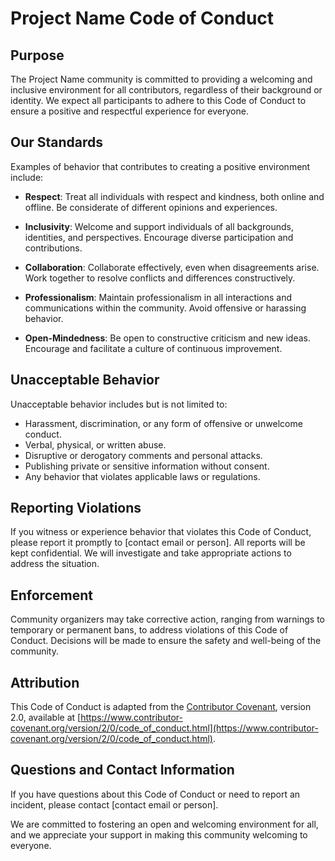 # Project Name Code of Conduct

## Purpose

The Project Name community is committed to providing a welcoming and inclusive environment for all contributors, regardless of their background or identity. We expect all participants to adhere to this Code of Conduct to ensure a positive and respectful experience for everyone.

## Our Standards

Examples of behavior that contributes to creating a positive environment include:

- **Respect**: Treat all individuals with respect and kindness, both online and offline. Be considerate of different opinions and experiences.

- **Inclusivity**: Welcome and support individuals of all backgrounds, identities, and perspectives. Encourage diverse participation and contributions.

- **Collaboration**: Collaborate effectively, even when disagreements arise. Work together to resolve conflicts and differences constructively.

- **Professionalism**: Maintain professionalism in all interactions and communications within the community. Avoid offensive or harassing behavior.

- **Open-Mindedness**: Be open to constructive criticism and new ideas. Encourage and facilitate a culture of continuous improvement.

## Unacceptable Behavior

Unacceptable behavior includes but is not limited to:

- Harassment, discrimination, or any form of offensive or unwelcome conduct.
- Verbal, physical, or written abuse.
- Disruptive or derogatory comments and personal attacks.
- Publishing private or sensitive information without consent.
- Any behavior that violates applicable laws or regulations.

## Reporting Violations

If you witness or experience behavior that violates this Code of Conduct, please report it promptly to [contact email or person]. All reports will be kept confidential. We will investigate and take appropriate actions to address the situation.

## Enforcement

Community organizers may take corrective action, ranging from warnings to temporary or permanent bans, to address violations of this Code of Conduct. Decisions will be made to ensure the safety and well-being of the community.

## Attribution

This Code of Conduct is adapted from the [Contributor Covenant](https://www.contributor-covenant.org), version 2.0, available at [https://www.contributor-covenant.org/version/2/0/code_of_conduct.html](https://www.contributor-covenant.org/version/2/0/code_of_conduct.html).

## Questions and Contact Information

If you have questions about this Code of Conduct or need to report an incident, please contact [contact email or person].

We are committed to fostering an open and welcoming environment for all, and we appreciate your support in making this community welcoming to everyone.

